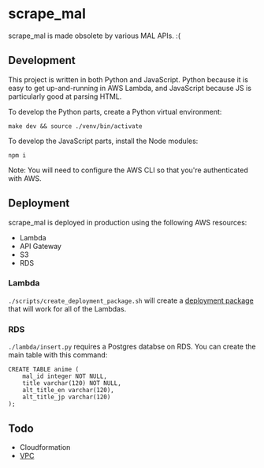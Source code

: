 # scrape_mal

scrape_mal is made obsolete by various MAL APIs. :(

## Development

This project is written in both Python and JavaScript. Python because it is easy to get up-and-running in AWS Lambda, and JavaScript because JS is particularly good at parsing HTML.

To develop the Python parts, create a Python virtual environment:

```
make dev && source ./venv/bin/activate
```

To develop the JavaScript parts, install the Node modules:

```
npm i
```

Note: You will need to configure the AWS CLI so that you're authenticated with AWS.

## Deployment

scrape_mal is deployed in production using the following AWS resources:

- Lambda
- API Gateway
- S3
- RDS

### Lambda

`./scripts/create_deployment_package.sh` will create a [deployment package](https://docs.aws.amazon.com/lambda/latest/dg/lambda-python-how-to-create-deployment-package.html) that will work for all of the Lambdas.

### RDS

`./lambda/insert.py` requires a Postgres databse on RDS. You can create the main table with this command:

```
CREATE TABLE anime (
    mal_id integer NOT NULL,
    title varchar(120) NOT NULL,
    alt_title_en varchar(120),
    alt_title_jp varchar(120)
);
```

## Todo

- Cloudformation
- [VPC](https://aws.amazon.com/blogs/aws/new-access-resources-in-a-vpc-from-your-lambda-functions/)

